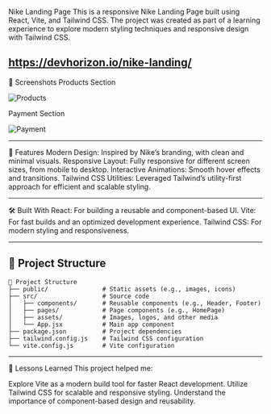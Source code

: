 Nike Landing Page
This is a responsive Nike Landing Page built using React, Vite, and Tailwind CSS. The project was created as part of a learning experience to explore modern styling techniques and responsive design with Tailwind CSS.


https://devhorizon.io/nike-landing/
---

📸 Screenshots
Products Section

![Products](https://github.com/user-attachments/assets/8975e535-a682-4e00-b95f-3fe1f613303e)


Payment Section

![Payment](https://github.com/user-attachments/assets/7a0cb751-c810-4cc1-91c3-bea35bbfa914)

---

🚀 Features
Modern Design: Inspired by Nike’s branding, with clean and minimal visuals.
Responsive Layout: Fully responsive for different screen sizes, from mobile to desktop.
Interactive Animations: Smooth hover effects and transitions.
Tailwind CSS Utilities: Leveraged Tailwind’s utility-first approach for efficient and scalable styling.

---

🛠️ Built With
React: For building a reusable and component-based UI.
Vite: For fast builds and an optimized development experience.
Tailwind CSS: For modern styling and responsiveness.

---

## 📂 Project Structure

```plaintext
📂 Project Structure
├── public/               # Static assets (e.g., images, icons)
├── src/                  # Source code
│   ├── components/       # Reusable components (e.g., Header, Footer)
│   ├── pages/            # Page components (e.g., HomePage)
│   ├── assets/           # Images, logos, and other media
│   └── App.jsx           # Main app component
├── package.json          # Project dependencies
├── tailwind.config.js    # Tailwind CSS configuration
└── vite.config.js        # Vite configuration

```

---

🧩 Lessons Learned
This project helped me:

Explore Vite as a modern build tool for faster React development.
Utilize Tailwind CSS for scalable and responsive styling.
Understand the importance of component-based design and reusability.





